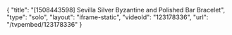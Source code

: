 {
    "title": "[1508443598] Sevilla Silver Byzantine and Polished Bar Bracelet",
    "type": "solo",
    "layout": "iframe-static",
    "videoId": "123178336",
    "url": "\/tvpembed\/123178336"
}